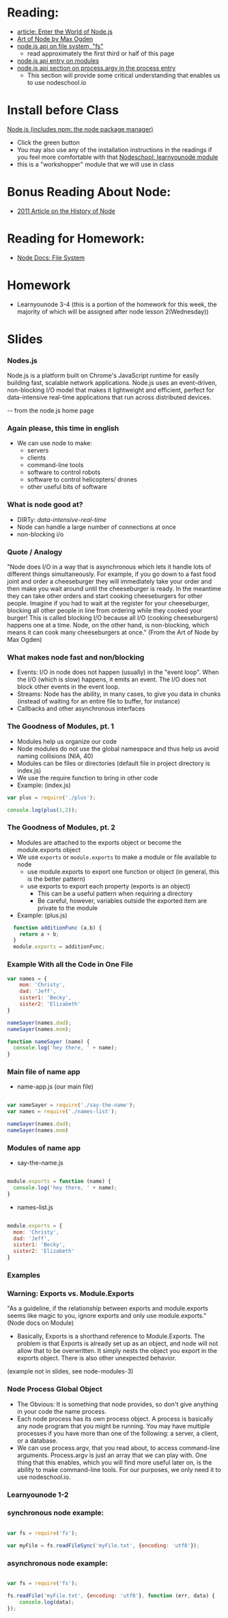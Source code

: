 # Reading: 
- [article: Enter the World of Node.js](http://www.sitepoint.com/enter-world-node-js/)
- [Art of Node by Max Ogden](https://github.com/maxogden/art-of-node)
- [node.js api on file system, "fs"](http://nodejs.org/api/fs.html) 
    + read approximately the first third or half of this page
- [node.js api entry on modules](http://nodejs.org/api/modules.html)
- [node.js api section on process.argv in the process entry](http://nodejs.org/api/process.html#process_process_argv)
    + This section will provide some critical understanding that enables us to use nodeschool.io

# Install before Class
[Node.js (includes npm: the node package manager)](http://nodejs.org/)
  - Click the green button
  - You may also use any of the installation instructions in the readings if you feel more comfortable with that
[Nodeschool: learnyounode module](http://nodeschool.io/#learn-you-node)
  - this is a "workshopper" module that we will use in class
    
# Bonus Reading About Node: 
- [2011 Article on the History of Node](http://www.theregister.co.uk/2011/03/01/the_rise_and_rise_of_node_dot_js/?page=1)

# Reading for Homework: 
+ [Node Docs: File System](http://nodejs.org/api/fs.html)

# Homework 
- Learnyounode 3-4 (this is a portion of the homework for this week, the majority of which will be assigned after node lesson 2(Wednesday))

# Slides 

### Nodes.js
Node.js is a platform built on Chrome's JavaScript runtime for easily building fast, scalable network applications. Node.js uses an event-driven, non-blocking I/O model that makes it lightweight and efficient, perfect for data-intensive real-time applications that run across distributed devices.

-- from the node.js home page

### Again please, this time in english
- We can use node to make:
    + servers
    + clients
    + command-line tools
    + software to control robots
    + software to control helicopters/ drones
    + other useful bits of software

### What is node good at? 
+ DIRTy: *data-intensive-real-time*
+ Node can handle a large number of connections at once
+ non-blocking i/o

### Quote / Analogy

"Node does I/O in a way that is asynchronous which lets it handle lots of different things simultaneously. For example, if you go down to a fast food joint and order a cheeseburger they will immediately take your order and then make you wait around until the cheeseburger is ready. In the meantime they can take other orders and start cooking cheeseburgers for other people. Imagine if you had to wait at the register for your cheeseburger, blocking all other people in line from ordering while they cooked your burger! This is called blocking I/O because all I/O (cooking cheeseburgers) happens one at a time. Node, on the other hand, is non-blocking, which means it can cook many cheeseburgers at once." (From the Art of Node by Max Ogden)

### What makes node fast and non/blocking  

+ Events: I/O in node does not happen (usually) in the "event loop". When the I/O (which is slow) happens, it emits an event. The I/O does not block other events in the event loop. 
+ Streams: Node has the ability, in many cases, to give you data in chunks (instead of waiting for an entire file to buffer, for instance)
+ Callbacks and other asynchronous interfaces

### The Goodness of Modules, pt. 1

- Modules help us organize our code
- Node modules do not use the global namespace and thus help us avoid naming collisions (NIA, 40)
- Modules can be files or directories (default file in project directory is index.js)
- We use the require function to bring in other code
- Example: (index.js)
```js 
var plus = require('./plus');

console.log(plus(1,2));

```

### The Goodness of Modules, pt. 2
- Modules are attached to the exports object or become the module.exports object
- We use `exports` or  `module.exports` to make a module or file available to node
    + use module.exports to export one function or object (in general, this is the better pattern)
    + use exports to export each property (exports is an object)
      * This can be a useful pattern when requiring a directory
      * Be careful, however, variables outside the exported item are private to the module
- Example: (plus.js)
```js
  function additionFunc (a,b) {
    return a + b;
  }
  module.exports = additionFunc;
```

### Example With all the Code in One File

```js
var names = {
    mom: 'Christy',
    dad: 'Jeff',
    sister1: 'Becky',
    sister2: 'Elizabeth'
}

nameSayer(names.dad);
nameSayer(names.mom);

function nameSayer (name) {
  console.log('hey there, ' + name);
}

```

### Main file of name app

- name-app.js (our main file)
```js

var nameSayer = require('./say-the-name');
var names = require('./names-list');

nameSayer(names.dad);
nameSayer(names.mom)

```

### Modules of name app
- say-the-name.js 
```js

module.exports = function (name) {
  console.log('hey there, ' + name);
}

```

- names-list.js
```js

module.exports = {
  mom: 'Christy',
  dad: 'Jeff',
  sister1: 'Becky',
  sister2: 'Elizabeth'
}

```

### Examples

### Warning: Exports vs. Module.Exports
"As a guideline, if the relationship between exports and module.exports seems like magic to you, ignore exports and only use module.exports." (Node docs on Module)

- Basically, Exports is a shorthand reference to Module.Exports. The problem is that Exports is already set up as an object, and node will not allow that to be overwritten. It simply nests the object you export in the exports object. There is also other unexpected behavior.

(example not in slides, see node-modules-3)

### Node Process Global Object 
- The Obvious: It is something that node provides, so don't give anything in your code the name process.
- Each node process has its own process object. A process is basically any node program that you might be running. You may have multiple processes if you have more than one of the following: a server, a client, or a database.
- We can use process.argv, that you read about, to access command-line arguments. Process.argv is just an array that we can play with. One thing that this enables, which you will find more useful later on, is the ability to make command-line tools. For our purposes, we only need it to use nodeschool.io.

### Learnyounode 1-2 

### synchronous node example: 
```js 

var fs = require('fs');

var myFile = fs.readFileSync('myFile.txt', {encoding: 'utf8'});


```

### asynchronous node example: 

```js

var fs = require('fs');

fs.readFile('myFile.txt', {encoding: 'utf8'}, function (err, data) {
    console.log(data);
});

```
